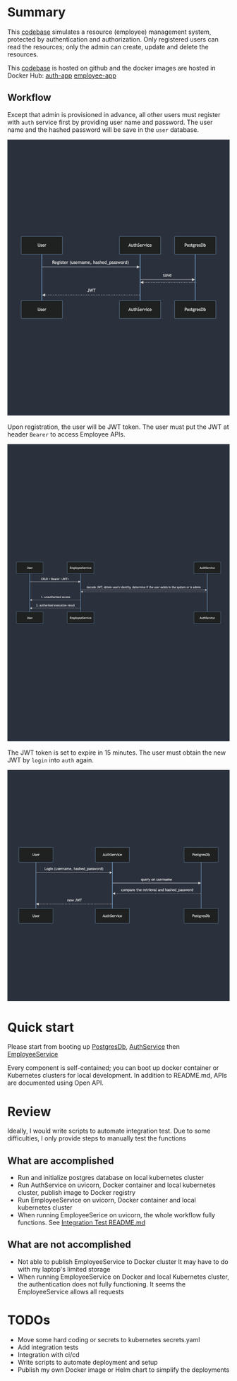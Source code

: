 # Summary
This [codebase](https://github.com/SuperNovaRising/VantageScore) simulates a resource (employee) management system, protected by authentication and authorization. Only registered users can read the resources; only the admin can create, update and delete the resources.

This [codebase](https://github.com/SuperNovaRising/VantageScore) is hosted on github and the docker images are hosted in Docker Hub:
[auth-app](https://hub.docker.com/repository/docker/chiungyi/auth-app/general)
[employee-app](https://hub.docker.com/repository/docker/chiungyi/employee-app/general)

## Workflow
Except that admin is provisioned in advance, all other users must register with `auth` service first by providing user name and password. The user name and the hashed password will be save in the `user` database. 

![registration](registion.png)

Upon registration, the user will be JWT token. The user must put the JWT at header `Bearer` to access Employee APIs.

![authorization](authorization.png)

The JWT token is set to expire in 15 minutes. The user must obtain the new JWT by `login` into `auth` again.

![authentication](authentication.png)

# Quick start
Please start from booting up [PostgresDb](src/postgres/README.md), [AuthService](src/auth/README.md) then [EmployeeService](src/employee/README.md)

Every component is self-contained; you can boot up docker container or Kubernetes clusters for local development. In addition to README.md, APIs are documented using Open API.

# Review
Ideally, I would write scripts to automate integration test. Due to some difficulties, I only provide steps to manually test the functions

## What are accomplished
- Run and initialize postgres database on local kubernetes cluster
- Run AuthService on uvicorn, Docker container and local kubernetes cluster, publish image to Docker registry
- Run EmployeeService on uvicorn, Docker container and local kubernetes cluster
- When running EmployeeSerice on uvicorn, the whole workflow fully functions. See [Integration Test README.md](integration-test/README.md)

## What are not accomplished
- Not able to publish EmployeeService to Docker cluster
It may have to do with my laptop's limited storage
- When running EmployeeService on Docker and local Kubernetes cluster, the authentication does not fully functioning. It seems the EmployeeService allows all requests

# TODOs
- Move some hard coding or secrets to kubernetes secrets.yaml
- Add integration tests
- Integration with ci/cd
- Write scripts to automate deployment and setup
- Publish my own Docker image or Helm chart to simplify the deployments
